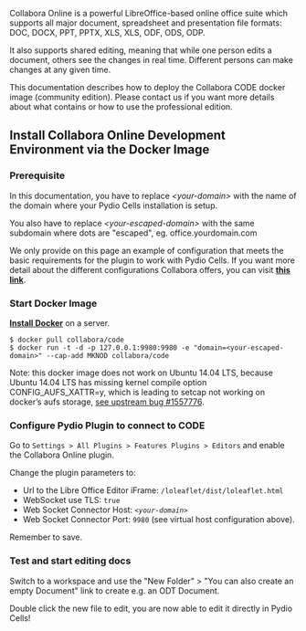 
Collabora Online is a powerful LibreOffice-based online office suite which supports all major document, spreadsheet and presentation file formats:​ DOC, DOCX, PPT, PPTX, XLS, XLS, ODF, ODS, ODP.

It also supports shared editing, meaning that while one person edits a document, others see the changes in real time. Different persons can make changes at any given time.

This documentation describes how to deploy the Collabora CODE docker image (community edition). Please contact us if you want more details about what contains or how to use the professional edition.

## Install Collabora Online Development Environment via the Docker Image

### Prerequisite

In this documentation, you have to replace _&lt;your-domain&gt;_ with the name of the domain where your Pydio Cells installation is setup.

You also have to replace _&lt;your-escaped-domain&gt;_ with the same subdomain where dots are "escaped", eg. office\.yourdomain\.com

We only provide on this page an example of configuration that meets the basic requirements for the plugin to work with Pydio Cells. If you want more detail about the different configurations Collabora offers, you can visit **[this link](https://www.collaboraoffice.com/code/)**.

### Start Docker Image

**[Install Docker](https://docs.docker.com/install/)** on a server.

    $ docker pull collabora/code
    $ docker run -t -d -p 127.0.0.1:9980:9980 -e "domain=<your-escaped-domain>" --cap-add MKNOD collabora/code

Note: this docker image does not work on Ubuntu 14.04 LTS, because Ubuntu 14.04 LTS has missing kernel compile option CONFIG_AUFS_XATTR=y, which is leading to setcap not working on docker’s aufs storage, [see upstream bug #1557776](https://bugs.launchpad.net/ubuntu/+source/linux/+bug/1557776).

### Configure Pydio Plugin to connect to CODE

Go to `Settings > All Plugins > Features Plugins > Editors` and enable the Collabora Online plugin.

Change the plugin parameters to:

- Url to the Libre Office Editor iFrame: `/loleaflet/dist/loleaflet.html`
- WebSocket use TLS: `true`
- Web Socket Connector Host: _`<your-domain>`_
- Web Socket Connector Port: `9980` (see virtual host configuration above).

Remember to save.

### Test and start editing docs

Switch to a workspace and use the "New Folder" > "You can also create an empty Document" link to create e.g. an ODT Document.

Double click the new file to edit, you are now able to edit it directly in Pydio Cells!
